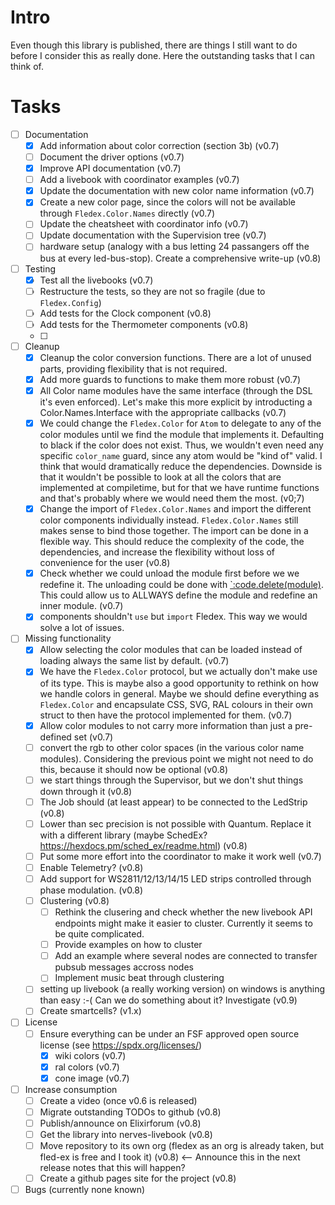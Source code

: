 <!--
Copyright 2023-2025, Matthias Reik <fledex@reik.org>

SPDX-License-Identifier: Apache-2.0
-->

# Intro
Even though this library is published, there are things I still want to do before I consider this as really done. Here the outstanding tasks that I can think of.

# Tasks
- [ ] Documentation
  - [x] Add information about color correction (section 3b) (v0.7)
  - [ ] Document the driver options (v0.7)
  - [x] Improve API documentation (v0.7)
  - [ ] Add a livebook with coordinator examples (v0.7)
  - [x] Update the documentation with new color name information (v0.7)
  - [x] Create a new color page, since the colors will not be available through `Fledex.Color.Names` directly (v0.7)
  - [ ] Update the cheatsheet with coordinator info (v0.7)
  - [ ] Update documentation with the Supervision tree (v0.7)
  - [ ] hardware setup (analogy with a bus letting 24 passangers off the bus at every led-bus-stop). Create a comprehensive write-up (v0.8)
- [ ] Testing
  - [x] Test all the livebooks (v0.7)
  - [ ] Restructure the tests, so they are not so fragile (due to `Fledex.Config`)
  - [ ] Add tests for the Clock component (v0.8)
  - [ ] Add tests for the Thermometer components (v0.8)
  - [ ] 
- [ ] Cleanup
  - [x] Cleanup the color conversion functions. There are a lot of unused parts, providing flexibility that is not required.
  - [x] Add more guards to functions to make them more robust (v0.7)
  - [x] All Color name modules have the same interface (through the DSL it's even enforced). Let's make this more explicit by introducting a Color.Names.Interface with the appropriate callbacks (v0.7)
  - [x] We could change the `Fledex.Color` for `Atom` to delegate to any of the color modules until we find the module that implements it. Defaulting to black if the color does not exist. Thus, we wouldn't even need any specific `color_name` guard, since any atom would be "kind of" valid. I think that would dramatically reduce the dependencies. Downside is that it wouldn't be possible to look at all the colors that are implemented at compiletime, but for that we have runtime functions and that's probably where we would need them the most. (v0;7)
  - [x] Change the import of `Fledex.Color.Names` and import the different color components individually instead. `Fledex.Color.Names` still makes sense to bind those together. The import can be done in a flexible way. This should reduce the complexity of the code, the dependencies, and increase the flexibility without loss of convenience for the user (v0.8)
  - [x] Check whether we could unload the module first before we we redefine it. The unloading could be done with [`:code.delete(module)](https://www.erlang.org/doc/apps/kernel/code.html#delete/1). This could allow us to ALLWAYS define the module and redefine an inner module. (v0.7)
  - [x] components shouldn't `use` but `import` Fledex. This way we would solve a lot of issues.
- [ ] Missing functionality
  - [x] Allow selecting the color modules that can be loaded instead of loading always the same list by default. (v0.7)
  - [x] We have the `Fledex.Color` protocol, but we actually don't make use of its type. This is maybe also a good opportunity to rethink on how we handle colors in general. Maybe we should define everything as `Fledex.Color` and encapsulate CSS, SVG, RAL colours in their own struct to then have the protocol implemented for them. (v0.7)
  - [x] Allow color modules to not carry more information than just a pre-defined set (v0.7)
  - [ ] convert the rgb to other color spaces (in the various color name modules). Considering the previous point we might not need to do this, because it should now be optional (v0.8)
  - [ ] we start things through the Supervisor, but we don't shut things down through it (v0.8)
  - [ ] The Job should (at least appear) to be connected to the LedStrip (v0.8)
  - [ ] Lower than sec precision is not possible with Quantum. Replace it with a different library (maybe SchedEx? https://hexdocs.pm/sched_ex/readme.html) (v0.8)
  - [ ] Put some more effort into the coordinator to make it work well (v0.7)
  - [ ] Enable Telemetry? (v0.8)
  - [ ] Add support for WS2811/12/13/14/15 LED strips controlled through phase modulation. (v0.8)
  - [ ] Clustering (v0.8)
    - [ ] Rethink the clusering and check whether the new livebook API endpoints might make it easier to cluster. Currently it seems to be quite complicated.
    - [ ] Provide examples on how to cluster
    - [ ] Add an example where several nodes are connected to transfer pubsub messages accross nodes
    - [ ] Implement music beat through clustering
  - [ ] setting up livebook (a really working version) on windows is anything than easy :-( Can we do something about it? Investigate (v0.9)
  - [ ] Create smartcells? (v1.x)
- [ ] License
  - [ ] Ensure everything can be under an FSF approved open source license (see https://spdx.org/licenses/)
    - [x] wiki colors (v0.7)
    - [x] ral colors (v0.7)
    - [x] cone image (v0.7)
- [ ] Increase consumption
  - [ ] Create a video (once v0.6 is released)
  - [ ] Migrate outstanding TODOs to github (v0.8)
  - [ ] Publish/announce on Elixirforum (v0.8)
  - [ ] Get the library into nerves-livebook (v0.8)
  - [ ] Move repository to its own org (fledex as an org is already taken, but fled-ex is free and I took it) (v0.8) <-- Announce this in the next release notes that this will happen?
  - [ ] Create a github pages site for the project (v0.8)
- [ ] Bugs (currently none known)
